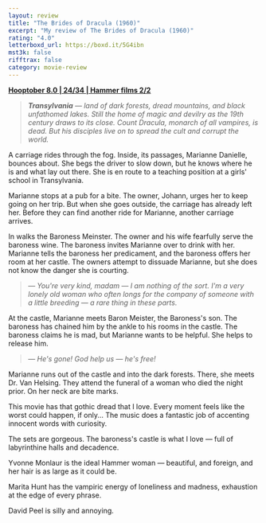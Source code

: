 ```yaml
---
layout: review
title: "The Brides of Dracula (1960)"
excerpt: "My review of The Brides of Dracula (1960)"
rating: "4.0"
letterboxd_url: https://boxd.it/5G4ibn
mst3k: false
rifftrax: false
category: movie-review
---
```


<b><a href="https://boxd.it/pOvfW/detail" rel="nofollow">Hooptober 8.0 | 24/34 | Hammer films 2/2</a></b>

<blockquote><i><b>Transylvania</b> — land of dark forests, dread mountains, and black unfathomed lakes. Still the home of magic and devilry as the 19th century draws to its close. Count Dracula, monarch of all vampires, is dead. But his disciples live on to spread the cult and corrupt the world.</i></blockquote>A carriage rides through the fog. Inside, its passages, Marianne Danielle, bounces about. She begs the driver to slow down, but he knows where he is and what lay out there. She is en route to a teaching position at a girls' school in Transylvania.

Marianne stops at a pub for a bite. The owner, Johann, urges her to keep going on her trip. But when she goes outside, the carriage has already left her. Before they can find another ride for Marianne, another carriage arrives.

In walks the Baroness Meinster. The owner and his wife fearfully serve the baroness wine. The baroness invites Marianne over to drink with her. Marianne tells the baroness her predicament, and the baroness offers her room at her castle. The owners attempt to dissuade Marianne, but she does not know the danger she is courting.

<blockquote><i>— You're very kind, madam
</i><i>— I am nothing of the sort. I'm a very lonely old woman who often longs for the company of someone with a little breeding — a rare thing in these parts.</i></blockquote>At the castle, Marianne meets Baron Meister, the Baroness's son. The baroness has chained him by the ankle to his rooms in the castle. The baroness claims he is mad, but Marianne wants to be helpful. She helps to release him.

<blockquote><i>— He's gone! God help us — he's free!</i></blockquote>Marianne runs out of the castle and into the dark forests. There, she meets Dr. Van Helsing. They attend the funeral of a woman who died the night prior. On her neck are bite marks.

This movie has that gothic dread that I love. Every moment feels like the worst could happen, if only... The music does a fantastic job of accenting innocent words with curiosity.

The sets are gorgeous. The baroness's castle is what I love — full of labyrinthine halls and decadence.

Yvonne Monlaur is the ideal Hammer woman — beautiful, and foreign, and her hair is as large as it could be.

Marita Hunt has the vampiric energy of loneliness and madness, exhaustion at the edge of every phrase.

David Peel is silly and annoying.
